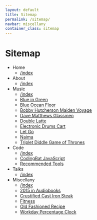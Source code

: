 ```yaml
---
layout: default
title: Sitemap
permalink: /sitemap/
navbar: miscellany
container_class: sitemap
---
```

# Sitemap

* Home
    * [/index](../)
* About
    * [/index](../about/)
* Music
    * [/index](../music/)
    * [Blue in Green](../blue-in-green/)
    * [Blue Ocean Floor](../blue-ocean-floor/)
    * [Bobby Hutcherson Maiden Voyage](../bobby-hutcherson-maiden-voyage/)
    * [Dave Matthews Glassmen](../dave-matthews-glassmen/)
    * [Double Latte](../double-latte/)
    * [Electronic Drums Cart](../electronic-drums-cart/)
    * [Let Go](../let-go/)
    * [Naima](../naima/)
    * [Triplet Diddle Game of Thrones](../triplet-diddle-game-of-thrones/)
* Code
    * [/index](../code/)
    * [CodingBat JavaScript](../codingbat-js/)
    * [Recommended Tools](../recommended-tools/)
* Talks
    * [/index](../talks/)
* Miscellany
    * [/index](../miscellany/)
    * [2015 in Audiobooks](../2015-in-audiobooks/)
    * [Crustified Cast Iron Steak](../crustified-cast-iron-steak/)
    * [Fitness](../fitness/)
    * [Old Fashioned Recipe](../old-fashioned-recipe/)
    * [Workday Percentage Clock](../workday-percentage-clock/)
